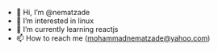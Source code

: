 - 👋 Hi, I’m @nematzade
- 👀 I’m interested in linux
- 🌱 I’m currently learning reactjs
- 📫 How to reach me (mohammadnematzade@yahoo.com)
